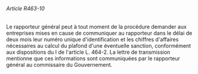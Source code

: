 ###### Article R463-10

Le rapporteur général peut à tout moment de la procédure demander aux entreprises mises en cause de communiquer au rapporteur dans le délai de deux mois leur numéro unique d'identification et les chiffres d'affaires nécessaires au calcul du plafond d'une éventuelle sanction, conformément aux dispositions du I de l'article L. 464-2. La lettre de transmission mentionne que ces informations sont communiquées par le rapporteur général au commissaire du Gouvernement.

